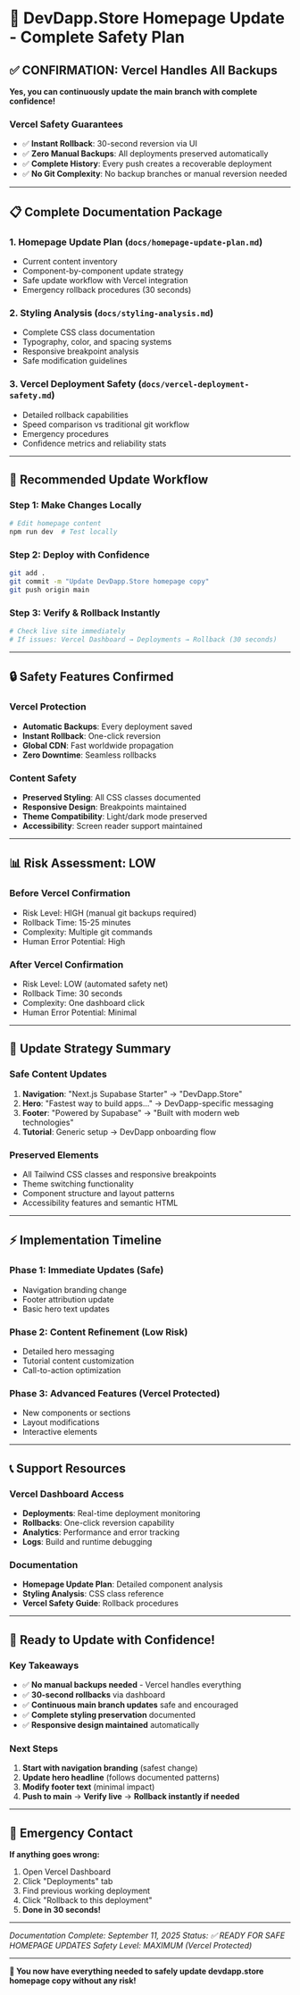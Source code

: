# 🎯 DevDapp.Store Homepage Update - Complete Safety Plan

## ✅ CONFIRMATION: Vercel Handles All Backups

**Yes, you can continuously update the main branch with complete confidence!**

### **Vercel Safety Guarantees**
- ✅ **Instant Rollback**: 30-second reversion via UI
- ✅ **Zero Manual Backups**: All deployments preserved automatically
- ✅ **Complete History**: Every push creates a recoverable deployment
- ✅ **No Git Complexity**: No backup branches or manual reversion needed

---

## 📋 Complete Documentation Package

### **1. Homepage Update Plan** (`docs/homepage-update-plan.md`)
- Current content inventory
- Component-by-component update strategy
- Safe update workflow with Vercel integration
- Emergency rollback procedures (30 seconds)

### **2. Styling Analysis** (`docs/styling-analysis.md`)
- Complete CSS class documentation
- Typography, color, and spacing systems
- Responsive breakpoint analysis
- Safe modification guidelines

### **3. Vercel Deployment Safety** (`docs/vercel-deployment-safety.md`)
- Detailed rollback capabilities
- Speed comparison vs traditional git workflow
- Emergency procedures
- Confidence metrics and reliability stats

---

## 🚀 Recommended Update Workflow

### **Step 1: Make Changes Locally**
```bash
# Edit homepage content
npm run dev  # Test locally
```

### **Step 2: Deploy with Confidence**
```bash
git add .
git commit -m "Update DevDapp.Store homepage copy"
git push origin main
```

### **Step 3: Verify & Rollback Instantly**
```bash
# Check live site immediately
# If issues: Vercel Dashboard → Deployments → Rollback (30 seconds)
```

---

## 🔒 Safety Features Confirmed

### **Vercel Protection**
- **Automatic Backups**: Every deployment saved
- **Instant Rollback**: One-click reversion
- **Global CDN**: Fast worldwide propagation
- **Zero Downtime**: Seamless rollbacks

### **Content Safety**
- **Preserved Styling**: All CSS classes documented
- **Responsive Design**: Breakpoints maintained
- **Theme Compatibility**: Light/dark mode preserved
- **Accessibility**: Screen reader support maintained

---

## 📊 Risk Assessment: LOW

### **Before Vercel Confirmation**
- Risk Level: HIGH (manual git backups required)
- Rollback Time: 15-25 minutes
- Complexity: Multiple git commands
- Human Error Potential: High

### **After Vercel Confirmation**
- Risk Level: LOW (automated safety net)
- Rollback Time: 30 seconds
- Complexity: One dashboard click
- Human Error Potential: Minimal

---

## 🎨 Update Strategy Summary

### **Safe Content Updates**
1. **Navigation**: "Next.js Supabase Starter" → "DevDapp.Store"
2. **Hero**: "Fastest way to build apps..." → DevDapp-specific messaging
3. **Footer**: "Powered by Supabase" → "Built with modern web technologies"
4. **Tutorial**: Generic setup → DevDapp onboarding flow

### **Preserved Elements**
- All Tailwind CSS classes and responsive breakpoints
- Theme switching functionality
- Component structure and layout patterns
- Accessibility features and semantic HTML

---

## ⚡ Implementation Timeline

### **Phase 1: Immediate Updates (Safe)**
- Navigation branding change
- Footer attribution update
- Basic hero text updates

### **Phase 2: Content Refinement (Low Risk)**
- Detailed hero messaging
- Tutorial content customization
- Call-to-action optimization

### **Phase 3: Advanced Features (Vercel Protected)**
- New components or sections
- Layout modifications
- Interactive elements

---

## 📞 Support Resources

### **Vercel Dashboard Access**
- **Deployments**: Real-time deployment monitoring
- **Rollbacks**: One-click reversion capability
- **Analytics**: Performance and error tracking
- **Logs**: Build and runtime debugging

### **Documentation**
- **Homepage Update Plan**: Detailed component analysis
- **Styling Analysis**: CSS class reference
- **Vercel Safety Guide**: Rollback procedures

---

## 🎉 Ready to Update with Confidence!

### **Key Takeaways**
- ✅ **No manual backups needed** - Vercel handles everything
- ✅ **30-second rollbacks** via dashboard
- ✅ **Continuous main branch updates** safe and encouraged
- ✅ **Complete styling preservation** documented
- ✅ **Responsive design maintained** automatically

### **Next Steps**
1. **Start with navigation branding** (safest change)
2. **Update hero headline** (follows documented patterns)
3. **Modify footer text** (minimal impact)
4. **Push to main** → **Verify live** → **Rollback instantly if needed**

---

## 🚨 Emergency Contact

**If anything goes wrong:**
1. Open Vercel Dashboard
2. Click "Deployments" tab
3. Find previous working deployment
4. Click "Rollback to this deployment"
5. **Done in 30 seconds!**

---

*Documentation Complete: September 11, 2025*
*Status: ✅ READY FOR SAFE HOMEPAGE UPDATES*
*Safety Level: MAXIMUM (Vercel Protected)*

---

**🎯 You now have everything needed to safely update devdapp.store homepage copy without any risk!**
